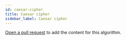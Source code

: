 ```yaml
---
id: caesar-cipher
title: Caesar cipher
sidebar_label: Caesar cipher
---
```


[Open a pull request](https://github.com/AllAlgorithms/algorithms/tree/master/docs/caesar-cipher.md) to add the content for this algorithm.